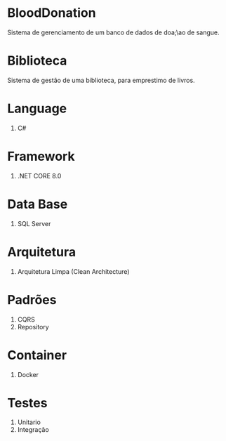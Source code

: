 # BloodDonation
Sistema de gerenciamento de um banco de dados de doa;\ao de sangue.

# Biblioteca
Sistema de gestão de uma biblioteca, para emprestimo de livros.

# Language
1. C#

# Framework
1. .NET CORE 8.0

# Data Base
1. SQL Server

# Arquitetura
1. Arquitetura Limpa (Clean Architecture)

# Padrões
1. CQRS
2. Repository

# Container
1. Docker

# Testes
1. Unitario
2. Integração

